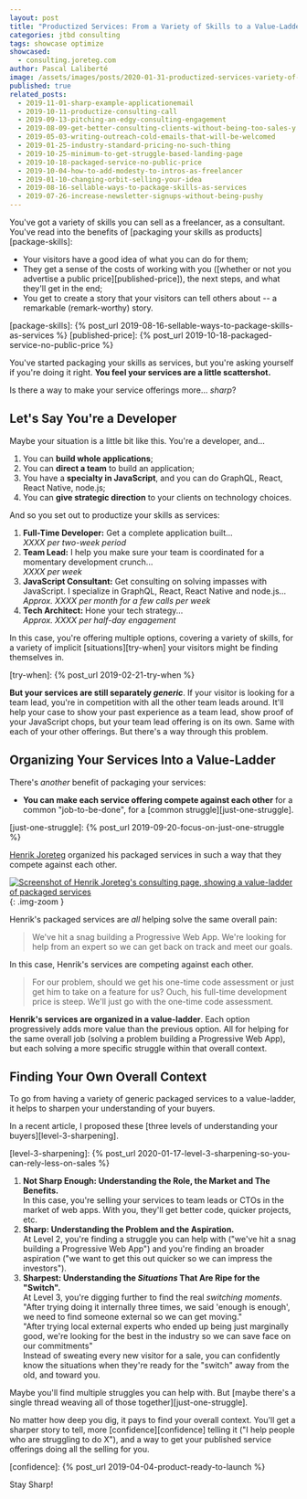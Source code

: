 ```yaml
---
layout: post
title: "Productized Services: From a Variety of Skills to a Value-Ladder"
categories: jtbd consulting
tags: showcase optimize
showcased:
  - consulting.joreteg.com
author: Pascal Laliberté
image: /assets/images/posts/2020-01-31-productized-services-variety-of-skills-to-value-ladder.jpg
published: true
related_posts:
  - 2019-11-01-sharp-example-applicationemail
  - 2019-10-11-productize-consulting-call
  - 2019-09-13-pitching-an-edgy-consulting-engagement
  - 2019-08-09-get-better-consulting-clients-without-being-too-sales-y
  - 2019-05-03-writing-outreach-cold-emails-that-will-be-welcomed
  - 2019-01-25-industry-standard-pricing-no-such-thing
  - 2019-10-25-minimum-to-get-struggle-based-landing-page
  - 2019-10-18-packaged-service-no-public-price
  - 2019-10-04-how-to-add-modesty-to-intros-as-freelancer
  - 2019-01-10-changing-orbit-selling-your-idea
  - 2019-08-16-sellable-ways-to-package-skills-as-services
  - 2019-07-26-increase-newsletter-signups-without-being-pushy
---
```


You've got a variety of skills you can sell as a freelancer, as a consultant. You've read into the benefits of [packaging your skills as products][package-skills]:

* Your visitors have a good idea of what you can do for them;
* They get a sense of the costs of working with you ([whether or not you advertise a public price][published-price]), the next steps, and what they'll get in the end;
* You get to create a story that your visitors can tell others about -- a remarkable (remark-worthy) story.

[package-skills]: {% post_url 2019-08-16-sellable-ways-to-package-skills-as-services %}
[published-price]: {% post_url 2019-10-18-packaged-service-no-public-price %}

You've started packaging your skills as services, but you're asking yourself if you're doing it right. **You feel your services are a little scattershot.**

Is there a way to make your service offerings more... _sharp_?

## Let's Say You're a Developer

Maybe your situation is a little bit like this. You're a developer, and...

1. You can **build whole applications**;
1. You can **direct a team** to build an application;
1. You have a **specialty in JavaScript**, and you can do GraphQL, React, React Native, node.js;
1. You can **give strategic direction** to your clients on technology choices.

And so you set out to productize your skills as services:

1. **Full-Time Developer:** Get a complete application built...<br>_XXXX per two-week period_
1. **Team Lead:** I help you make sure your team is coordinated for a momentary development crunch...<br> _XXXX per week_
1. **JavaScript Consultant:** Get consulting on solving impasses with JavaScript. I specialize in GraphQL, React, React Native and node.js...<br>_Approx. XXXX per month for a few calls per week_
1. **Tech Architect:** Hone your tech strategy...<br>_Approx. XXXX per half-day engagement_

In this case, you're offering multiple options, covering a variety of skills, for a variety of implicit [situations][try-when] your visitors might be finding themselves in.

[try-when]: {% post_url 2019-02-21-try-when %}

**But your services are still separately _generic_**. If your visitor is looking for a team lead, you're in competition with all the other team leads around. It'll help your case to show your past experience as a team lead, show proof of your JavaScript chops, but your team lead offering is on its own. Same with each of your other offerings. But there's a way through this problem.

## Organizing Your Services Into a Value-Ladder

There's _another_ benefit of packaging your services:

* **You can make each service offering compete against each other** for a common "job-to-be-done", for a [common struggle][just-one-struggle].

[just-one-struggle]: {% post_url 2019-09-20-focus-on-just-one-struggle %}

[Henrik Joreteg][henrik-joreteg] organized his packaged services in such a way that they compete against each other.

[henrik-joreteg]: https://consulting.joreteg.com

[![Screenshot of Henrik Joreteg's consulting page, showing a value-ladder of packaged services](/assets/images/posts/2020-01-31-productized-services-variety-of-skills-to-value-ladder-01.jpg)][henrik-joreteg]
{: .img-zoom }

Henrik's packaged services are _all_ helping solve the same overall pain: 

> We've hit a snag building a Progressive Web App. We're looking for help from an expert so we can get back on track and meet our goals.

In this case, Henrik's services are competing against each other.

> For our problem, should we get his one-time code assessment or just get him to take on a feature for us? Ouch, his full-time development price is steep. We'll just go with the one-time code assessment.

**Henrik's services are organized in a value-ladder**. Each option progressively adds more value than the previous option. All for helping for the same overall job (solving a problem building a Progressive Web App), but each solving a more specific struggle within that overall context.

## Finding Your Own Overall Context

To go from having a variety of generic packaged services to a value-ladder, it helps to sharpen your understanding of your buyers.

In a recent article, I proposed these [three levels of understanding your buyers][level-3-sharpening].

[level-3-sharpening]: {% post_url 2020-01-17-level-3-sharpening-so-you-can-rely-less-on-sales %}

1. **Not Sharp Enough: Understanding the Role, the Market and The Benefits.**<br>In this case, you're selling your services to team leads or CTOs in the market of web apps. With you, they'll get better code, quicker projects, etc.
2. **Sharp: Understanding the Problem and the Aspiration.**<br>At Level 2, you're finding a struggle you can help with ("we've hit a snag building a Progressive Web App") and you're finding an broader aspiration ("we want to get this out quicker so we can impress the investors").
3. **Sharpest: Understanding the _Situations_ That Are Ripe for the "Switch".**<br>At Level 3, you're digging further to find the real _switching moments_.<br>"After trying doing it internally three times, we said 'enough is enough', we need to find someone external so we can get moving."<br>"After trying local external experts who ended up being just marginally good, we're looking for the best in the industry so we can save face on our commitments"<br>Instead of sweating every new visitor for a sale, you can confidently know the situations when they're ready for the "switch" away from the old, and toward you.

Maybe you'll find multiple struggles you can help with. But [maybe there's a single thread weaving all of those together][just-one-struggle].

No matter how deep you dig, it pays to find your overall context. You'll get a sharper story to tell, more [confidence][confidence] telling it ("I help people who are struggling to do X"), and a way to get your published service offerings doing all the selling for you.

[confidence]: {% post_url 2019-04-04-product-ready-to-launch %}

Stay Sharp!
